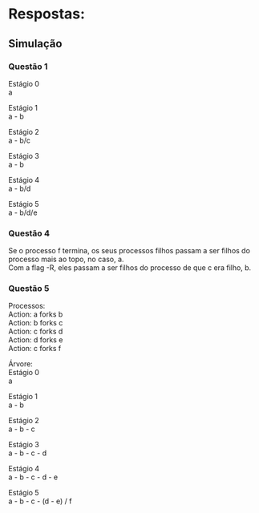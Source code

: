 # Respostas:

## Simulação

### Questão 1 
Estágio 0  
a  
  
Estágio 1  
a - b  
  
Estágio 2  
a - b/c  
  
Estágio 3  
a - b  
  
Estágio 4  
a - b/d  
  
Estágio 5  
a - b/d/e  

### Questão 4 
Se o processo f termina, os seus processos filhos passam a ser filhos do processo mais ao topo, no caso, a.  
Com a flag -R, eles passam a ser filhos do processo de que c era filho, b.

### Questão 5
Processos:  
Action: a forks b  
Action: b forks c  
Action: c forks d  
Action: d forks e  
Action: c forks f  

Árvore:  
Estágio 0  
a  
  
Estágio 1  
a - b  
  
Estágio 2  
a - b - c  
  
Estágio 3  
a - b - c - d  
  
Estágio 4  
a - b - c - d - e     
  
Estágio 5  
a - b - c - (d - e) / f  

  
